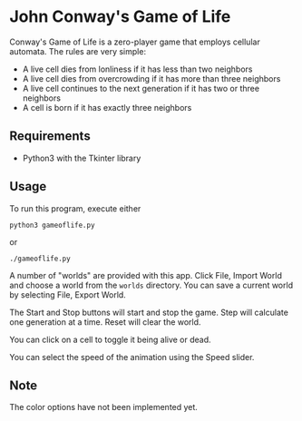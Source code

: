 # John Conway's Game of Life

Conway's Game of Life is a zero-player game that employs cellular automata. The rules are very simple:
* A live cell dies from lonliness if it has less than two neighbors
* A live cell dies from overcrowding if it has more than three neighbors
* A live cell continues to the next generation if it has two or three neighbors
* A cell is born if it has exactly three neighbors

## Requirements
* Python3 with the Tkinter library

## Usage
To run this program, execute either
```
python3 gameoflife.py
```
or
```
./gameoflife.py
```

A number of "worlds" are provided with this app. Click File, Import World and choose a world from the `worlds` directory. 
You can save a current world by selecting File, Export World. 

The Start and Stop buttons will start and stop the game. Step will calculate one generation at a time. Reset will clear the world.

You can click on a cell to toggle it being alive or dead.

You can select the speed of the animation using the Speed slider.

## Note
The color options have not been implemented yet.
